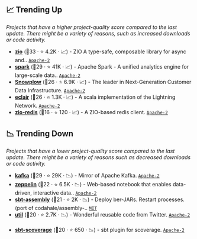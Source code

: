 ## 📈 Trending Up

_Projects that have a higher project-quality score compared to the last update. There might be a variety of reasons, such as increased downloads or code activity._

- <b><a href="https://github.com/zio/zio">zio</a></b> (🥇33 ·  ⭐ 4.2K · 📈) - ZIO A type-safe, composable library for async and.. <code><a href="http://bit.ly/3nYMfla">Apache-2</a></code> <code><img src="https://scalac.io/wp-content/uploads/2021/02/image-125-1.svg" style="display:inline;" width="13" height="13"></code> <code><img src="https://www.scala-js.org/assets/img/scala-js-logo.svg" style="display:inline;" width="13" height="13"></code>
- <b><a href="https://github.com/apache/spark">spark</a></b> (🥇29 ·  ⭐ 41K · 📈) - Apache Spark - A unified analytics engine for large-scale data.. <code><a href="http://bit.ly/3nYMfla">Apache-2</a></code>
- <b><a href="https://github.com/snowplow/snowplow">Snowplow</a></b> (🥈26 ·  ⭐ 6.9K · 📈) - The leader in Next-Generation Customer Data Infrastructure. <code><a href="http://bit.ly/3nYMfla">Apache-2</a></code>
- <b><a href="https://github.com/ACINQ/eclair">eclair</a></b> (🥇26 ·  ⭐ 1.3K · 📈) - A scala implementation of the Lightning Network. <code><a href="http://bit.ly/3nYMfla">Apache-2</a></code>
- <b><a href="https://github.com/zio/zio-redis">zio-redis</a></b> (🥈16 ·  ⭐ 120 · 📈) - A ZIO-based redis client. <code><a href="http://bit.ly/3nYMfla">Apache-2</a></code> <code><img src="https://zio.dev/img/navbar_brand.png" style="display:inline;" width="13" height="13"></code> <code><img src="https://scalac.io/wp-content/uploads/2021/02/image-125-1.svg" style="display:inline;" width="13" height="13"></code>

## 📉 Trending Down

_Projects that have a lower project-quality score compared to the last update. There might be a variety of reasons such as decreased downloads or code activity._

- <b><a href="https://github.com/apache/kafka">kafka</a></b> (🥇29 ·  ⭐ 29K · 📉) - Mirror of Apache Kafka. <code><a href="http://bit.ly/3nYMfla">Apache-2</a></code>
- <b><a href="https://github.com/apache/zeppelin">zeppelin</a></b> (🥈22 ·  ⭐ 6.5K · 📉) - Web-based notebook that enables data-driven, interactive data.. <code><a href="http://bit.ly/3nYMfla">Apache-2</a></code>
- <b><a href="https://github.com/sbt/sbt-assembly">sbt-assembly</a></b> (🥇21 ·  ⭐ 2K · 📉) - Deploy ber-JARs. Restart processes. (port of codahale/assembly-.. <code><a href="http://bit.ly/34MBwT8">MIT</a></code>
- <b><a href="https://github.com/twitter/util">util</a></b> (🥈20 ·  ⭐ 2.7K · 📉) - Wonderful reusable code from Twitter. <code><a href="http://bit.ly/3nYMfla">Apache-2</a></code> <code><img src="https://scalac.io/wp-content/uploads/2021/02/image-125-1.svg" style="display:inline;" width="13" height="13"></code>
- <b><a href="https://github.com/scoverage/sbt-scoverage">sbt-scoverage</a></b> (🥈20 ·  ⭐ 650 · 📉) - sbt plugin for scoverage. <code><a href="http://bit.ly/3nYMfla">Apache-2</a></code>

